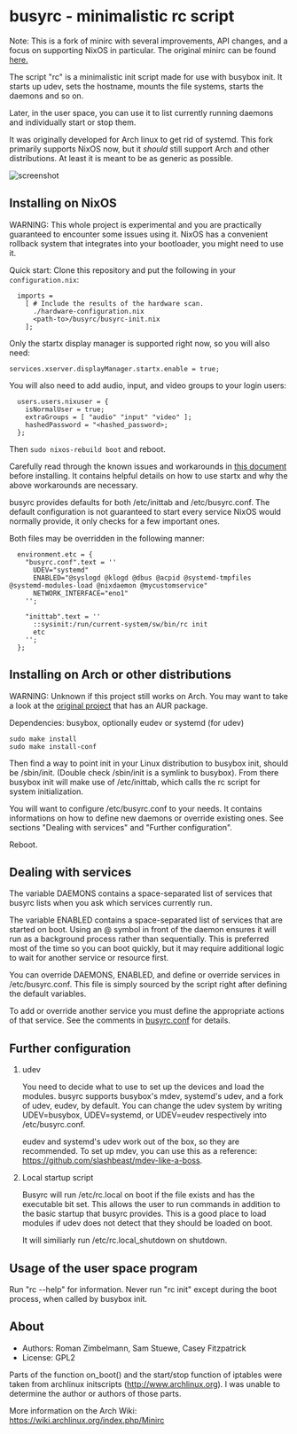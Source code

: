 busyrc - minimalistic rc script
===============================

Note: This is a fork of minirc with several improvements, API changes, and
a focus on supporting NixOS in particular.
The original minirc can be found [here.](https://github.com/hut/minirc)

The script "rc" is a minimalistic init script made for use with busybox init.
It starts up udev, sets the hostname, mounts the file systems, starts the
daemons and so on.

Later, in the user space, you can use it to list currently running daemons and
individually start or stop them.

It was originally developed for Arch linux to get rid of systemd.
This fork primarily supports NixOS now, but it *should* still support Arch
and other distributions. At least it is meant to be as generic as possible.

![screenshot](screenshot.png)


Installing on NixOS
-------------------

WARNING: This whole project is experimental and you are practically
guaranteed to encounter some issues using it. NixOS has a convenient rollback
system that integrates into your bootloader, you might need to use it.

Quick start:
Clone this repository and put the following in your `configuration.nix`:

```
  imports =
    [ # Include the results of the hardware scan.
      ./hardware-configuration.nix
      <path-to>/busyrc/busyrc-init.nix
    ];
```

Only the startx display manager is supported right now, so you will also need:
```
services.xserver.displayManager.startx.enable = true;
```

You will also need to add audio, input, and video groups to your login users:
```
  users.users.nixuser = {
    isNormalUser = true;
    extraGroups = [ "audio" "input" "video" ];
    hashedPassword = "<hashed_password>;
  };
```

Then `sudo nixos-rebuild boot` and reboot.

Carefully read through the known issues and workarounds in
[this document](NixOS.md) before installing. It contains helpful details on how 
to use startx and why the above workarounds are necessary.

busyrc provides defaults for both /etc/inittab and /etc/busyrc.conf.
The default configuration is not guaranteed to start every service NixOS would 
normally provide, it only checks for a few important ones.

Both files may be overridden in the following manner:
```
  environment.etc = {
    "busyrc.conf".text = ''
      UDEV="systemd"
      ENABLED="@syslogd @klogd @dbus @acpid @systemd-tmpfiles @systemd-modules-load @nixdaemon @mycustomservice"
      NETWORK_INTERFACE="eno1"
    '';

    "inittab".text = ''
      ::sysinit:/run/current-system/sw/bin/rc init
      etc
    '';
  };

```

Installing on Arch or other distributions
-----------------------------------------

WARNING: Unknown if this project still works on Arch. You may want to take a
look at the [original project](https://github.com/hut/minirc) that has an AUR
package.

Dependencies: busybox, optionally eudev or systemd (for udev)

```
sudo make install
sudo make install-conf
```

Then find a way to point init in your Linux distribution to busybox init, should
be /sbin/init. (Double check /sbin/init is a symlink to busybox).
From there busybox init will make use of /etc/inittab, which calls the rc script
for system initialization.

You will want to configure /etc/busyrc.conf to your needs. It contains
informations on how to define new daemons or override existing ones.
See sections "Dealing with services" and "Further configuration".

Reboot.

Dealing with services
---------------------

The variable DAEMONS contains a space-separated list of services that busyrc
lists when you ask which services currently run.

The variable ENABLED contains a space-separated list of services that are
started on boot. Using an @ symbol in front of the daemon ensures it will run
as a background process rather than sequentially. This is preferred most of the
time so you can boot quickly, but it may require additional logic to wait for
another service or resource first.

You can override DAEMONS, ENABLED, and define or override services in
/etc/busyrc.conf.  This file is simply sourced by the script right after 
defining the default variables.

To add or override another service you must define the appropriate actions of 
that service. See the comments in [busyrc.conf](busyrc.conf) for details.

Further configuration
---------------------

1. udev

   You need to decide what to use to set up the devices and load the modules.
   busyrc supports busybox's mdev, systemd's udev, and a fork of udev, eudev,
   by default.  You can change the udev system by writing UDEV=busybox,
   UDEV=systemd, or UDEV=eudev respectively into /etc/busyrc.conf.

   eudev and systemd's udev work out of the box, so they are recommended.  To
   set up mdev, you can use this as a reference:
   https://github.com/slashbeast/mdev-like-a-boss.

2. Local startup script

   Busyrc will run /etc/rc.local on boot if the file exists and has the
   executable bit set. This allows the user to run commands in addition to the
   basic startup that busyrc provides. This is a good place to load modules if
   udev does not detect that they should be loaded on boot.
   
   It will similiarly run /etc/rc.local_shutdown on shutdown.


Usage of the user space program
-------------------------------

Run "rc --help" for information.  Never run "rc init" except during the boot
process, when called by busybox init.

About
-----

* Authors: Roman Zimbelmann, Sam Stuewe, Casey Fitzpatrick
* License: GPL2

Parts of the function on_boot() and the start/stop function of iptables were
taken from archlinux initscripts (http://www.archlinux.org).  I was unable to
determine the author or authors of those parts.

More information on the Arch Wiki: https://wiki.archlinux.org/index.php/Minirc
